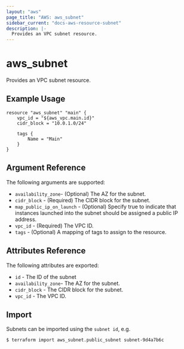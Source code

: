 ```yaml
---
layout: "aws"
page_title: "AWS: aws_subnet"
sidebar_current: "docs-aws-resource-subnet"
description: |-
  Provides an VPC subnet resource.
---
```


# aws\_subnet

Provides an VPC subnet resource.

## Example Usage

```
resource "aws_subnet" "main" {
    vpc_id = "${aws_vpc.main.id}"
    cidr_block = "10.0.1.0/24"

    tags {
        Name = "Main"
    }
}
```

## Argument Reference

The following arguments are supported:

* `availability_zone`- (Optional) The AZ for the subnet.
* `cidr_block` - (Required) The CIDR block for the subnet.
* `map_public_ip_on_launch` -  (Optional) Specify true to indicate
    that instances launched into the subnet should be assigned
    a public IP address.
* `vpc_id` - (Required) The VPC ID.
* `tags` - (Optional) A mapping of tags to assign to the resource.

## Attributes Reference

The following attributes are exported:

* `id` - The ID of the subnet
* `availability_zone`- The AZ for the subnet.
* `cidr_block` - The CIDR block for the subnet.
* `vpc_id` - The VPC ID.



## Import

Subnets can be imported using the `subnet id`, e.g. 

```
$ terraform import aws_subnet.public_subnet subnet-9d4a7b6c
```
